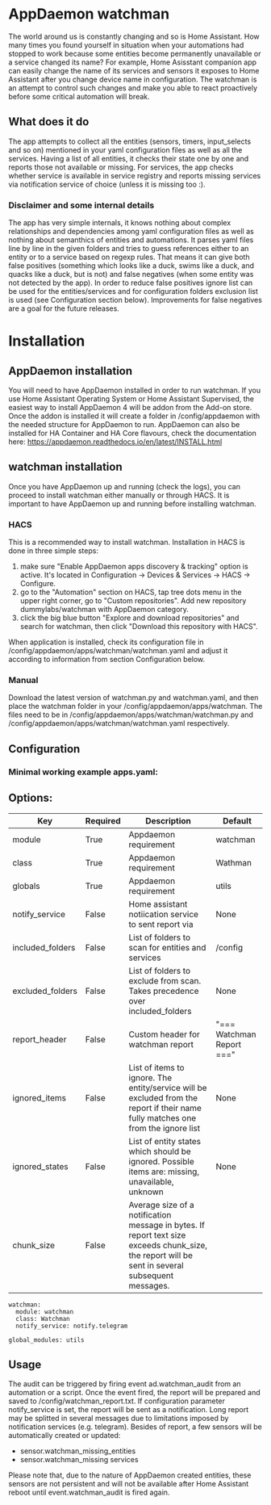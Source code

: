 # AppDaemon watchman

The world around us is constantly changing and so is Home Assistant. How many times you found yourself in situation when your automations had stopped to work because some entities become permanently unavailable or a service changed its name? For example, Home Asisstant companion app can easily change the name of its services and sensors it exposes to Home Assistant after you change device name in configuration. The watchman is an attempt to control such changes and make you able to react proactively before some critical automation will break.

## What does it do
The app attempts to collect all the entities (sensors, timers, input_selects and so on) mentioned in your yaml configuration files as well as all the services. Having a list of all entities, it checks their state one by one and reports those not available or missing. For services, the app checks whether service is available in service registry and reports missing services via notification service of choice (unless it is missing too :). 

### Disclaimer and some internal details
The app has very simple internals, it knows nothing about complex relationships and dependencies among yaml configuration files as well as nothing about semanthics of entities and automations. It parses yaml files line by line in the given folders and tries to guess references either to an entity or to a service based on regexp rules. That means it can give both false positives (something which looks like a duck, swims like a duck, and quacks like a duck, but is not) and false negatives (when some entity was not detected by the app). In order to reduce false positives ignore list can be used for the entities/services and for configuration folders exclusion list is used (see Configuration section below). Improvements for false negatives are a goal for the future releases. 

# Installation

## AppDaemon installation 

You will need to have AppDaemon installed in order to run watchman. If you use Home Assistant Operating System or Home Assistant Supervised, the easiest way to install AppDaemon 4 will be addon from the Add-on store. Once the addon is installed it will create a folder in /config/appdaemon with the needed structure for AppDaemon to run. AppDaemon can also be installed for HA Container and HA Core flavours, check the documentation here: https://appdaemon.readthedocs.io/en/latest/INSTALL.html 

## watchman installation 
Once you have AppDaemon up and running (check the logs), you can proceed to install watchman either manually or through HACS. It is important to have AppDaemon up and running before installing watchman.

### HACS 
This is a recommended way to install watchman. Installation in HACS is done in three simple steps:
1. make sure "Enable AppDaemon apps discovery & tracking" option is active. It's located in Configuration -> Devices & Services -> HACS -> Configure. 
2. go to the "Automation" section on HACS, tap tree dots menu in the upper right corner, go to "Custom repositories". Add new repository dummylabs/watchman with AppDaemon category.
3. click the big blue button "Explore and download repositories" and search for watchman, then click "Download this repository with HACS". 

When application is installed, check its configuration file in /config/appdaemon/apps/watchman/watchman.yaml and adjust it according to information from section Configuration below.

### Manual 
Download the latest version of watchman.py and watchman.yaml, and then place the watchman folder in your /config/appdaemon/apps/watchman. The files need to be in /config/appdaemon/apps/watchman/watchman.py and /config/appdaemon/apps/watchman/watchman.yaml respectively. 

## Configuration

### Minimal working example apps.yaml:

Options:
---

Key | Required | Description | Default 
------------ | ------------- | ------------- | ------------- 
module | True | Appdaemon requirement | watchman
class | True | Appdaemon requirement | Wathman 
globals | True | Appdaemon requirement | utils
notify_service | False | Home assistant notiication service to sent report via | None 
included_folders | False | List of folders to scan for entities and services | /config
excluded_folders | False | List of folders to exclude from scan. Takes precedence over included_folders | None
report_header | False | Custom header for watchman report | "=== Watchman Report ==="
ignored_items | False | List of items to ignore. The entity/service will be excluded from the report if their name fully matches one from the ignore list | None
ignored_states | False | List of entity states which should be ignored. Possible items are: missing, unavailable, unknown | None
chunk_size | False | Average size of a notification message in bytes. If report text size exceeds chunk_size, the report will be sent in several subsequent messages. 


```
watchman:
  module: watchman
  class: Watchman
  notify_service: notify.telegram

global_modules: utils
```

## Usage

The audit can be triggered by firing event ad.watchman_audit from an automation or a script. Once the event fired, the report will be prepared and saved to /config/watchman_report.txt. If configuration parameter notify_service is set, the report will be sent as a notification. Long report may be splitted in several messages due to limitations imposed by notification services (e.g. telegram). Besides of report, a few sensors will be automatically created or updated:

- sensor.watchman_missing_entities
- sensor.watchman_missing services

Please note that, due to the nature of AppDaemon created entities, these sensors are not persistent and will not be available after Home Assistant reboot until event.watchman_audit is fired again.
